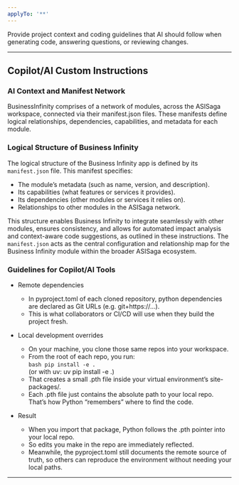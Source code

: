 ```yaml
---
applyTo: '**'
---
```

Provide project context and coding guidelines that AI should follow when generating code, answering questions, or reviewing changes.

---
## Copilot/AI Custom Instructions

### AI Context and Manifest Network
BusinessInfinity comprises of a network of modules, across the ASISaga workspace, connected via their manifest.json files. These manifests define logical relationships, dependencies, capabilities, and metadata for each module.

### Logical Structure of Business Infinity
The logical structure of the Business Infinity app is defined by its `manifest.json` file. This manifest specifies:

- The module’s metadata (such as name, version, and description).
- Its capabilities (what features or services it provides).
- Its dependencies (other modules or services it relies on).
- Relationships to other modules in the ASISaga network.

This structure enables Business Infinity to integrate seamlessly with other modules, ensures consistency, and allows for automated impact analysis and context-aware code suggestions, as outlined in these instructions. The `manifest.json` acts as the central configuration and relationship map for the Business Infinity module within the broader ASISaga ecosystem.

### Guidelines for Copilot/AI Tools

- Remote dependencies  
  - In pyproject.toml of each cloned repository, python dependencies are declared as Git URLs (e.g. git+https://...).  
  - This is what collaborators or CI/CD will use when they build the project fresh.

- Local development overrides  
  - On your machine, you clone those same repos into your workspace.  
  - From the root of each repo, you run:  
    `bash
    pip install -e .
    `  
    (or with uv: uv pip install -e .)  
  - That creates a small .pth file inside your virtual environment’s site-packages/.  
  - Each .pth file just contains the absolute path to your local repo. That’s how Python “remembers” where to find the code.

- Result  
  - When you import that package, Python follows the .pth pointer into your local repo.  
  - So edits you make in the repo are immediately reflected.  
  - Meanwhile, the pyproject.toml still documents the remote source of truth, so others can reproduce the environment without needing your local paths.

---